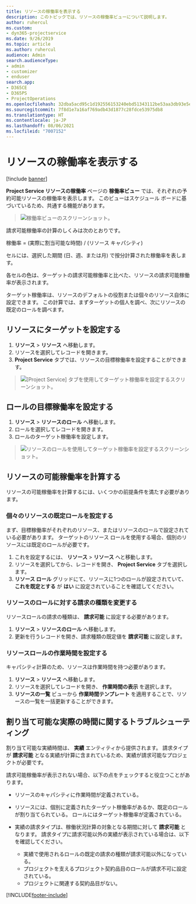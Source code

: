 ```yaml
---
title: リソースの稼働率を表示する
description: このトピックでは、リソースの稼働率ビューについて説明します。
author: ruhercul
ms.custom:
- dyn365-projectservice
ms.date: 9/26/2019
ms.topic: article
ms.author: ruhercul
audience: Admin
search.audienceType:
- admin
- customizer
- enduser
search.app:
- D365CE
- D365PS
- ProjectOperations
ms.openlocfilehash: 32dba5acd95c1d192556153240ebd51343112be53aa3db93e5e6f127c2d960e9
ms.sourcegitcommit: 7f8d1e7a16af769adb43d1877c28fdce53975db8
ms.translationtype: HT
ms.contentlocale: ja-JP
ms.lasthandoff: 08/06/2021
ms.locfileid: "7007152"
---
```

# <a name="view-chargeable-utilization-for-resources"></a>リソースの稼働率を表示する

[!include [banner](../includes/psa-now-project-operations.md)]
 
**Project Service リソースの稼働率** ページの **稼働率ビュー** では、それぞれの予約可能リソースの稼働率を表示します。 このビューはスケジュール ボードに基づいているため、共通する機能があります。

> ![稼働率ビューのスクリーンショット。](media/FAQ-utilization-1.png)
 

請求可能稼働率の計算のしくみは次のとおりです。

   稼働率 = (実際に割当可能な時間) / (リソース キャパシティ)

セルには、選択した期間 (日、週、または月) で按分計算された稼働率を表します。

各セルの色は、ターゲットの請求可能稼働率と比べた、リソースの請求可能稼働率が表示されます。 

ターゲット稼働率は、リソースのデフォルトの役割または個々のリソース自体に設定できます。 この計算では、まずターゲットの個人を調べ、次にリソースの既定のロールを調べます。

## <a name="set-target-on-a-resource"></a>リソースにターゲットを設定する

1. **リソース** \> **リソース** へ移動します。 
2. リソースを選択してレコードを開きます。 
3. **Project Service** タブでは、リソースの目標稼働率を設定することができます。

> ![[Project Service] タブを使用してターゲット稼働率を設定するスクリーンショット。](media/FAQ-utilization-2.png)
 
## <a name="set-target-utilization-on-a-role"></a>ロールの目標稼働率を設定する

1. **リソース** \> **リソースのロール** へ移動します。 
2. ロールを選択してレコードを開きます。 
3. ロールのターゲット稼働率を設定します。

> ![リソースのロールを使用してターゲット稼働率を設定するスクリーンショット。](media/FAQ-utilization-3.png)
 
## <a name="calculate-chargeable-utilization-for-a-resource"></a>リソースの可能稼働率を計算する

リソースの可能稼働率を計算するには、いくつかの前提条件を満たす必要があります。 

### <a name="set-default-role-for-individual-resource"></a>個々のリソースの既定ロールを設定する

まず、目標稼働率がそれぞれのリソース、またはリソースのロールで設定されている必要があります。 ターゲットのリソース ロールを使用する場合、個別のリソースには既定のロールが必要です。 

1. これを設定するには、 **リソース** \> **リソース** へと移動します。 
2. リソースを選択してから、レコードを開き、 **Project Service** タブを選択します。 
3. **リソース ロール** グリッドにて、リソースに1つのロールが設定されていて、 **これを既定とする** が **はい** に設定されていることを確認してください。
 
### <a name="change-billing-type-for-resource-role"></a>リソースのロールに対する請求の種類を変更する

リソースロールの請求の種類は、 **請求可能** に設定する必要があります。 

1. **リソース** \> **リソースのロール** へ移動します。 
2. 更新を行うレコードを開き、請求種類の既定値を **請求可能** に設定します。

### <a name="set-working-hours-for-resource-role"></a>リソースロールの作業時間を設定する
 
キャパシティ計算のため、リソースは作業時間を持つ必要があります。 

1. **リソース** \> **リソース** へ移動します。 
2. リソースを選択してレコードを開き、 **作業時間の表示** を選択します。 
3. **リソースの一覧** ビューから **作業時間テンプレート** を適用することで、リソースの一覧を一括更新することができます。

## <a name="troubleshooting-chargeable-actual-hours"></a>割り当て可能な実際の時間に関するトラブルシューティング

割り当て可能な実績時間は、 **実績** エンティティから提供されます。 請求タイプが **請求可能** となる実績が計算に含まれているため、実績が請求可能なプロジェクトが必要です。

請求可能稼働率が表示されない場合、以下の点をチェックすると役立つことがあります。

- リソースのキャパシティに作業時間が定義されている。
- リソースには、個別に定義されたターゲット稼働率があるか、既定のロールが割り当てられている。 ロールにはターゲット稼働率が定義されている。
- 実績の請求タイプは、稼働状況計算の対象となる期間に対して **請求可能** となります。 請求タイプに請求可能以外の実績が表示されている場合は、以下を確認してください。

  - 実績で使用されるロールの既定の請求の種類が請求可能以外になっている。
  - プロジェクトを支えるプロジェクト契約品目のロールが請求不可に設定されている。
  - プロジェクトに関連する契約品目がない。



[!INCLUDE[footer-include](../includes/footer-banner.md)]